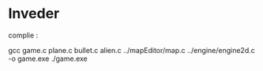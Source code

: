 # Inveder
complie :

gcc game.c plane.c bullet.c alien.c ../mapEditor/map.c ../engine/engine2d.c -o game.exe
./game.exe



